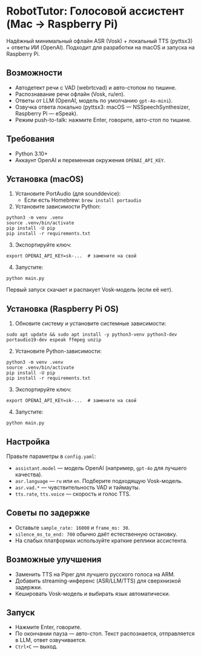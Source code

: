 # RobotTutor: Голосовой ассистент (Mac → Raspberry Pi)

Надёжный минимальный офлайн ASR (Vosk) + локальный TTS (pyttsx3) + ответы ИИ (OpenAI). Подходит для разработки на macOS и запуска на Raspberry Pi.

## Возможности
- Автодетект речи с VAD (webrtcvad) и авто-стопом по тишине.
- Распознавание речи офлайн (Vosk, ru/en).
- Ответы от LLM (OpenAI, модель по умолчанию `gpt-4o-mini`).
- Озвучка ответа локально (pyttsx3: macOS — NSSpeechSynthesizer, Raspberry Pi — eSpeak).
- Режим push-to-talk: нажмите Enter, говорите, авто-стоп по тишине.

## Требования
- Python 3.10+
- Аккаунт OpenAI и переменная окружения `OPENAI_API_KEY`.

## Установка (macOS)
1) Установите PortAudio (для sounddevice):
   - Если есть Homebrew: `brew install portaudio`
2) Установите зависимости Python:
```
python3 -m venv .venv
source .venv/bin/activate
pip install -U pip
pip install -r requirements.txt
```
3) Экспортируйте ключ:
```
export OPENAI_API_KEY=sk-...  # замените на свой
```
4) Запустите:
```
python main.py
```
Первый запуск скачает и распакует Vosk-модель (если её нет).

## Установка (Raspberry Pi OS)
1) Обновите систему и установите системные зависимости:
```
sudo apt update && sudo apt install -y python3-venv python3-dev portaudio19-dev espeak ffmpeg unzip
```
2) Установите Python-зависимости:
```
python3 -m venv .venv
source .venv/bin/activate
pip install -U pip
pip install -r requirements.txt
```
3) Экспортируйте ключ:
```
export OPENAI_API_KEY=sk-...  # замените на свой
```
4) Запустите:
```
python main.py
```

## Настройка
Правьте параметры в `config.yaml`:
- `assistant.model` — модель OpenAI (например, `gpt-4o` для лучшего качества).
- `asr.language` — `ru` или `en`. Подберите подходящую Vosk-модель.
- `asr.vad.*` — чувствительность VAD и таймауты.
- `tts.rate`, `tts.voice` — скорость и голос TTS.

## Советы по задержке
- Оставьте `sample_rate: 16000` и `frame_ms: 30`.
- `silence_ms_to_end: 700` обычно даёт естественную остановку.
- На слабых платформах используйте краткие реплики ассистента.

## Возможные улучшения
- Заменить TTS на Piper для лучшего русского голоса на ARM.
- Добавить streaming-инференс (ASR/LLM/TTS) для сверхнизкой задержки.
- Кешировать Vosk-модель и выбирать язык автоматически.

## Запуск
- Нажмите Enter, говорите.
- По окончании пауза — авто-стоп. Текст распознается, отправляется в LLM, ответ озвучивается.
- `Ctrl+C` — выход.
